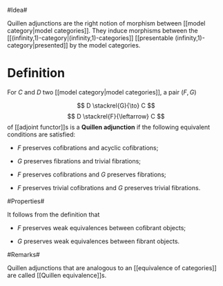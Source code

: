 #Idea#

Quillen adjunctions are the right notion of morphism between [[model category|model categories]]. They induce morphisms between the [[(infinity,1)-category|(infinity,1)-categories]] [[presentable (infinity,1)-category|presented]] by the model categories.


# Definition #

For $C$ and $D$ two [[model category|model categories]], a pair $(F,G)$

$$
  D \stackrel{G}{\to} C
$$
$$
  D \stackrel{F}{\leftarrow} C
$$
of [[adjoint functor]]s is a **Quillen adjunction** if the following equivalent conditions are satisfied:

* $F$ preserves cofibrations and acyclic cofibrations;

* $G$ preserves fibrations and trivial fibrations;

* $F$ preserves cofibrations and $G$ preserves fibrations;

* $F$ preserves trivial cofibrations and $G$ preserves trivial fibrations.

#Properties#

It follows from the definition that

* $F$ preserves weak equivalences between cofibrant objects;

* $G$ preserves weak equivalences between fibrant objects.


#Remarks#

Quillen adjunctions that are analogous to an [[equivalence of categories]] are called [[Quillen equivalence]]s.



